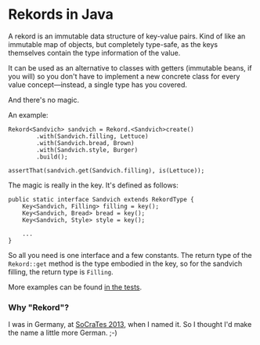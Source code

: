 # Rekords in Java

A rekord is an immutable data structure of key-value pairs. Kind of like an immutable map of objects, but completely type-safe, as the keys themselves contain the type information of the value.

It can be used as an alternative to classes with getters (immutable beans, if you will) so you don't have to implement a new concrete class for every value concept—instead, a single type has you covered.

And there's no magic.

An example:

    Rekord<Sandvich> sandvich = Rekord.<Sandvich>create()
            .with(Sandvich.filling, Lettuce)
            .with(Sandvich.bread, Brown)
            .with(Sandvich.style, Burger)
            .build();

    assertThat(sandvich.get(Sandvich.filling), is(Lettuce));

The magic is really in the key. It's defined as follows:

    public static interface Sandvich extends RekordType {
        Key<Sandvich, Filling> filling = key();
        Key<Sandvich, Bread> bread = key();
        Key<Sandvich, Style> style = key();

        ...
    }

So all you need is one interface and a few constants. The return type of the `Rekord::get` method is the type embodied in the key, so for the sandvich filling, the return type is `Filling`.

More examples can be found [in the tests][RekordTest.java].

[RekordTest.java]: https://github.com/SamirTalwar/Rekord/blob/master/src/test/java/com/noodlesandwich/rekord/RekordTest.java

### Why "Rekord"?

I was in Germany, at [SoCraTes 2013][SoCraTes Conference], when I named it. So I thought I'd make the name a little more German. ;-)

[SoCraTes Conference]: http://www.socrates-conference.de/
